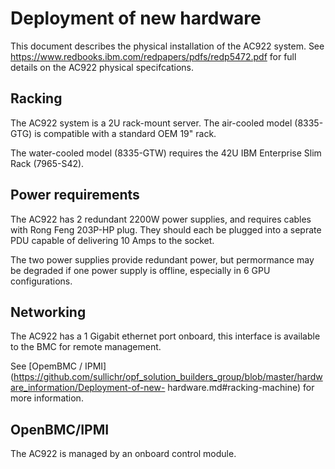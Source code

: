 # Deployment of new hardware

This document describes the physical installation of the AC922 system. See
https://www.redbooks.ibm.com/redpapers/pdfs/redp5472.pdf for full details
on the AC922 physical specifcations.

## Racking

The AC922 system is a 2U rack-mount server. The air-cooled model (8335-GTG)
is compatible with a standard OEM 19" rack.

The water-cooled model (8335-GTW) requires the 42U IBM Enterprise Slim Rack
(7965-S42).

## Power requirements

The AC922 has 2 redundant 2200W power supplies, and requires cables with Rong
Feng 203P-HP plug. They should each be plugged into a seprate PDU capable of
delivering 10 Amps to the socket.

The two power supplies provide redundant power, but permormance may be
degraded if one power supply is offline, especially in 6 GPU configurations.


## Networking

The AC922 has a 1 Gigabit ethernet port onboard, this interface is available
to the BMC for remote management.

See [OpemBMC / IPMI](https://github.com/sullichr/opf_solution_builders_group/blob/master/hardware_information/Deployment-of-new-
hardware.md#racking-machine) for more information.

## OpenBMC/IPMI

The AC922 is managed by an onboard control module.
